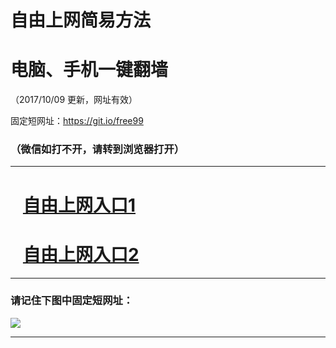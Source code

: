 ﻿# 自由上网简易方法

# 电脑、手机一键翻墙

（2017/10/09 更新，网址有效）

固定短网址：https://git.io/free99

### （微信如打不开，请转到浏览器打开）


***





# &nbsp;&nbsp; <a href="http://ft2267316487.fwq-tz-1001.info/fwqtz01.html?t=100900125958 " target="_blank">自由上网入口1</a>
# &nbsp;&nbsp; <a href="http://ft465124716.fwq-tz-1002.info/fwqtz02.html?t=10090015214 " target="_blank">自由上网入口2</a>
***

### 请记住下图中固定短网址：

<img src="https://s3-us-west-2.amazonaws.com/fwq-1001/yjfq-20170905okok.png" /> 


***

